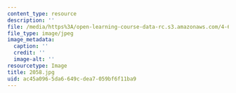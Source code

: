 ```yaml
---
content_type: resource
description: ''
file: /media/https%3A/open-learning-course-data-rc.s3.amazonaws.com/4-614-religious-architecture-and-islamic-cultures-fall-2002/ac45a0965da6649cdea7059bf6f11ba9_2058.jpg
file_type: image/jpeg
image_metadata:
  caption: ''
  credit: ''
  image-alt: ''
resourcetype: Image
title: 2058.jpg
uid: ac45a096-5da6-649c-dea7-059bf6f11ba9
---
```

